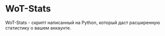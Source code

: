 # WoT-Stats
WoT-Stats - скрипт написанный на Python, который даст расширенную статистику о вашем аккаунте.
